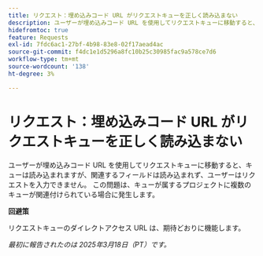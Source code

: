 ```yaml
---
title: リクエスト：埋め込みコード URL がリクエストキューを正しく読み込まない
description: ユーザーが埋め込みコード URL を使用してリクエストキューに移動すると、キューは読み込まれますが、関連するフィールドは読み込まれず、ユーザーはリクエストを入力できません。 この問題は、キューが属するプロジェクトに複数のキューが関連付けられている場合に発生します
hidefromtoc: true
feature: Requests
exl-id: 7fdc6ac1-27bf-4b98-83e8-02f17aead4ac
source-git-commit: f4dc1e1d5296a8fc10b25c30985fac9a578ce7d6
workflow-type: tm+mt
source-wordcount: '138'
ht-degree: 3%

---
```


# リクエスト：埋め込みコード URL がリクエストキューを正しく読み込まない

ユーザーが埋め込みコード URL を使用してリクエストキューに移動すると、キューは読み込まれますが、関連するフィールドは読み込まれず、ユーザーはリクエストを入力できません。 この問題は、キューが属するプロジェクトに複数のキューが関連付けられている場合に発生します。

**回避策**

リクエストキューのダイレクトアクセス URL は、期待どおりに機能します。

_最初に報告されたのは 2025年3月18日（PT）です。_


